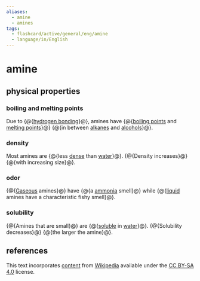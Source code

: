 ```yaml
---
aliases:
  - amine
  - amines
tags:
  - flashcard/active/general/eng/amine
  - language/in/English
---
```


# amine

## physical properties

### boiling and melting points

Due to {@{[hydrogen bonding](hydrogen%20bond.md)}@}, amines have {@{[boiling points](boiling%20point.md) and [melting points](melting%20point.md)}@} {@{in between [alkanes](alkane.md) and [alcohols](alcohol.md)}@}. <!--SR:!2031-09-28,2265,310-->

### density

Most amines are {@{less [dense](density.md) than [water](water.md)}@}. {@{Density increases}@} {@{with increasing size}@}. <!--SR:!2026-10-09,640,290!2030-04-09,1738,290-->

### odor

{@{[Gaseous](gas.md) amines}@} have {@{a [ammonia](ammonia.md) smell}@} while {@{[liquid](liquid.md) amines have a characteristic fishy smell}@}. <!--SR:!2031-04-10,2063,290-->

### solubility

{@{Amines that are small}@} are {@{[soluble](solubility.md) in [water](water.md)}@}. {@{Solubility decreases}@} {@{the larger the amine}@}. <!--SR:!2026-01-18,700,310!2028-05-26,1463,350-->

## references

This text incorporates [content](https://en.wikipedia.org/wiki/amine) from [Wikipedia](Wikipedia.md) available under the [CC BY-SA 4.0](https://creativecommons.org/licenses/by-sa/4.0/) license.
